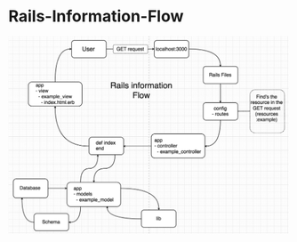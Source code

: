 # Rails-Information-Flow

![alt text](https://github.com/RobertClayton/Rails-Information-Flow/blob/master/Rails_Control_Flow.png "Diagram")
